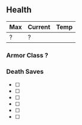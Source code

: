 ## Health

| Max | Current | Temp |
| --- | ------- | ---- |
| ?  | ?      |

### Armor Class ?

### Death Saves
- [ ] 
- [ ] 
- [ ] 
- [ ] 
- [ ] 
- [ ] 
